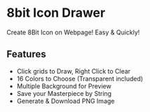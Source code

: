 # 8bit Icon Drawer
Create 8Bit Icon on Webpage! Easy & Quickly!

## Features
* Click grids to Draw, Right Click to Clear
* 16 Colors to Choose (Transparent included)
* Multiple Background for Preview
* Save your Masterpiece by String
* Generate & Download PNG Image
